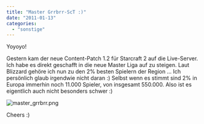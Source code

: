 ```yaml
---
title: "Master Grrbrr-ScT :)"
date: "2011-01-13"
categories: 
  - "sonstige"
---
```


Yoyoyo!

Gestern kam der neue Content-Patch 1.2 für Starcraft 2 auf die Live-Server. Ich habe es direkt geschafft in die neue Master Liga auf zu steigen. Laut Blizzard gehöre ich nun zu den 2% besten Spielern der Region ... Ich persönlich glaub irgendwie nicht daran :) Selbst wenn es stimmt sind 2% in Europa immerhin noch 11.000 Spieler, von insgesamt 550.000. Also ist es eigentlich auch nicht besonders schwer :)

![master_grrbrr.png](/blog/images/master_grrbrr.png "master_grrbrr.png")

Cheers :)
